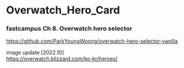 # Overwatch_Hero_Card

### fastcampus Ch 8. Overwatch hero selector 

https://github.com/ParkYoungWoong/overwatch-hero-selector-vanilla
 
image update [2022.10] </br>
https://overwatch.blizzard.com/ko-kr/heroes/
